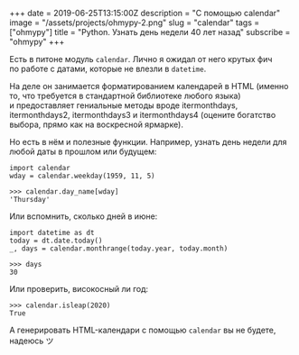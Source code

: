 +++
date = 2019-06-25T13:15:00Z
description = "С помощью calendar"
image = "/assets/projects/ohmypy-2.png"
slug = "calendar"
tags = ["ohmypy"]
title = "Python. Узнать день недели 40 лет назад"
subscribe = "ohmypy"
+++

Есть в питоне модуль `calendar`. Лично я ожидал от него крутых фич по работе с датами, которые не влезли в `datetime`.

На деле он занимается форматированием календарей в HTML (именно то, что требуется в стандартной библиотеке любого языка) и предоставляет гениальные методы вроде itermonthdays, itermonthdays2, itermonthdays3 и itermonthdays4 (оцените богатство выбора, прямо как на воскресной ярмарке).

Но есть в нём и полезные функции. Например, узнать день недели для любой даты в прошлом или будущем:

```
import calendar
wday = calendar.weekday(1959, 11, 5)

>>> calendar.day_name[wday]
'Thursday'
```

Или вспомнить, сколько дней в июне:

```
import datetime as dt
today = dt.date.today()
_, days = calendar.monthrange(today.year, today.month)

>>> days
30
```

Или проверить, високосный ли год:

```
>>> calendar.isleap(2020)
True
```

А генерировать HTML-календари с помощью `calendar` вы не будете, надеюсь ツ
